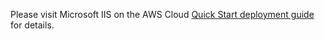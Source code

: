 Please visit Microsoft IIS on the AWS Cloud [Quick Start deployment guide](https://aws-quickstart.github.io/quickstart-microsoft-iis/) for details.
